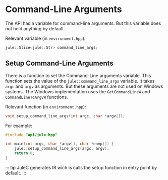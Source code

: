 # Command-Line Arguments

The API has a variable for command-line arguments. But this variable does not hold anything by default.

Relevant variable (in `environment.hpp`):
```cpp
jule::Slice<jule::Str> command_line_args;
```

## Setup Command-Line Arguments

There is a function to set the Command-Line arguments variable. This function sets the value of the `jule::command_line_args` variable. It takes `argc` and `argv` as arguments. But these arguments are not used on Windows systems. The Windows implementation uses the `GetCommandLineW` and `CommandLineToArgvW` functions.

Relevant function (in `environment.hpp`):
```cpp
void setup_command_line_args(int argc, char *argv[]);
```

For example:
```cpp
#include "api/jule.hpp"

int main(int argc, char *argv[], char *envp[]) {
    jule::setup_command_line_args(argc, argv);
    return 0;
}
```

::: tip
JuleC generates IR wich is calls the setup function in entry point by default.
:::
